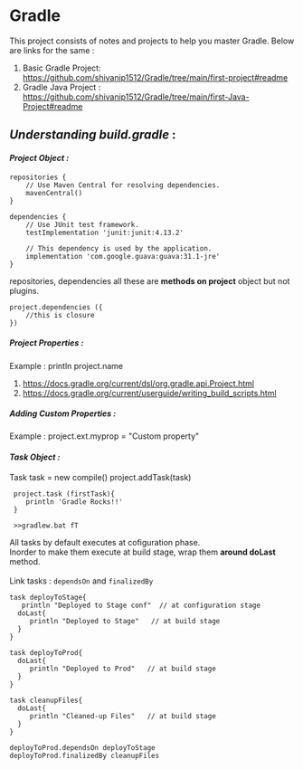 # **Gradle**

This project consists of notes and projects to help you master Gradle. Below are links for the same :
1. Basic Gradle Project: https://github.com/shivanip1512/Gradle/tree/main/first-project#readme
2. Gradle Java Project : https://github.com/shivanip1512/Gradle/tree/main/first-Java-Project#readme


## **_Understanding build.gradle_** :

#### *__Project Object :__*


```
repositories {
    // Use Maven Central for resolving dependencies.
    mavenCentral()
}

dependencies {
    // Use JUnit test framework.
    testImplementation 'junit:junit:4.13.2'

    // This dependency is used by the application.
    implementation 'com.google.guava:guava:31.1-jre'
}
```

repositories, dependencies all these are __methods on project__ object but not plugins.
```
project.dependencies ({
    //this is closure
})
```

##### *__Project Properties :__*
Example : println project.name <br>
1. https://docs.gradle.org/current/dsl/org.gradle.api.Project.html
2. https://docs.gradle.org/current/userguide/writing_build_scripts.html

##### _Adding Custom Properties :_
Example : project.ext.myprop = "Custom property" <br>

#### *__Task Object :__*

Task task = new compile()
project.addTask(task)

```
 project.task (firstTask){
    println 'Gradle Rocks!!'
 }
 
 >>gradlew.bat fT
```

All tasks by default executes at cofiguration phase.<br>
Inorder to make them execute at build stage, wrap them **around doLast** method.
<br><br>
 Link tasks : ```dependsOn``` and ```finalizedBy```
 ```
 task deployToStage{
    println "Deployed to Stage conf"  // at configuration stage
   doLast{
      println "Deployed to Stage"   // at build stage
   }
 }

 task deployToProd{
   doLast{
      println "Deployed to Prod"   // at build stage
   }
 }

 task cleanupFiles{
   doLast{
      println "Cleaned-up Files"   // at build stage
   }
 }

 deployToProd.dependsOn deployToStage
 deployToProd.finalizedBy cleanupFiles
 ```